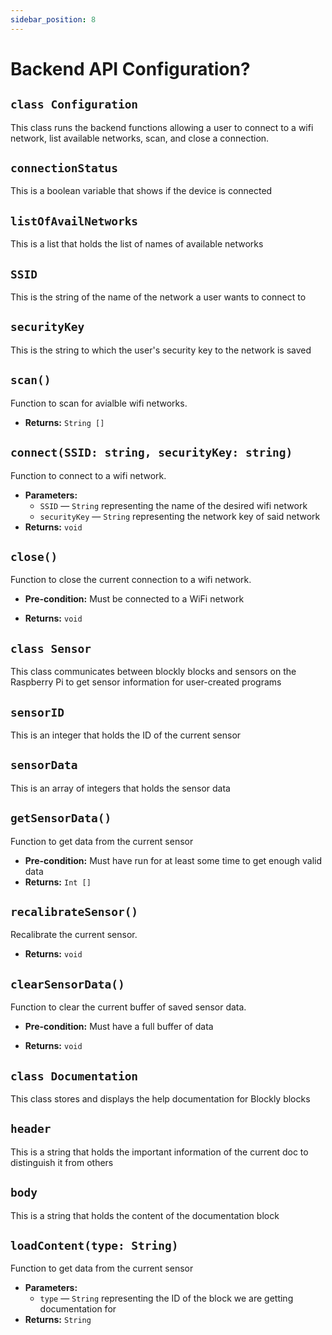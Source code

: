 ```yaml
---
sidebar_position: 8
---
```


# Backend API Configuration?

## `class Configuration`

This class runs the backend functions allowing a user to connect to a wifi network, list available networks, scan, and close a connection.

## `connectionStatus`

This is a boolean variable that shows if the device is connected

## `listOfAvailNetworks`

This is a list that holds the list of names of available networks

## `SSID`

This is the string of the name of the network a user wants to connect to

## `securityKey`

This is the string to which the user's security key to the network is saved

## `scan()`

Function to scan for avialble wifi networks.

* **Returns:** `String []`

## `connect(SSID: string, securityKey: string)`

Function to connect to a wifi network.

* **Parameters:**
  * `SSID` — `String` representing the name of the desired wifi network
  * `securityKey` — `String` representing the network key of said network
* **Returns:** `void`

## `close()`

Function to close the current connection to a wifi network.

* **Pre-condition:** Must be connected to a WiFi network

* **Returns:** `void`

## `class Sensor`

This class communicates between blockly blocks and sensors on the Raspberry Pi to get sensor information for user-created programs

## `sensorID`

This is an integer that holds the ID of the current sensor

## `sensorData`

This is an array of integers that holds the sensor data

## `getSensorData()`

Function to get data from the current sensor

* **Pre-condition:** Must have run for at least some time to get enough valid data
* **Returns:** `Int []`

## `recalibrateSensor()`

Recalibrate the current sensor.

* **Returns:** `void`

## `clearSensorData()`

Function to clear the current buffer of saved sensor data.

* **Pre-condition:** Must have a full buffer of data

* **Returns:** `void`

## `class Documentation`

This class stores and displays the help documentation for Blockly blocks

## `header`

This is a string that holds the important information of the current doc to distinguish it from others

## `body`

This is a string that holds the content of the documentation block

## `loadContent(type: String)`

Function to get data from the current sensor

* **Parameters:**
    * `type` — `String` representing the ID of the block we are getting documentation for
* **Returns:** `String`